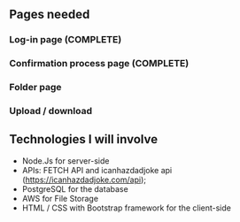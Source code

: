 ## Pages needed
### Log-in page (COMPLETE) 
### Confirmation process page (COMPLETE)
### Folder page
### Upload / download

## Technologies I will involve
* Node.Js for server-side
* APIs: FETCH API and icanhazdadjoke api (https://icanhazdadjoke.com/api);
* PostgreSQL for the database
* AWS for File Storage
* HTML / CSS with Bootstrap framework for the client-side
